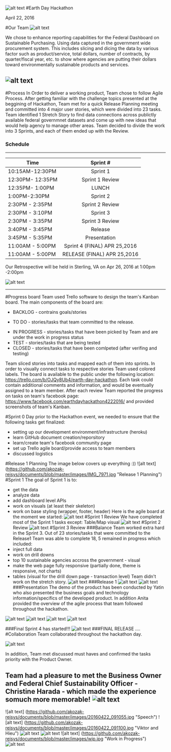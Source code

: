 ![alt text](https://github.com/akozak-reisys/documents/blob/master/images/20160422_131347.jpg "Panoramic View")
#Earth Day Hackathon

April 22, 2016


#Our Team
![alt text](https://github.com/akozak-reisys/documents/blob/master/images/TEAMNAMEEE.jpg "Welcome to our Team")

We chose to enhance reporting capabilities for the Federal Dashboard on Sustainable Purchasing. Using data captured in the government wide procurement system. This includes slicing and dicing the data by various factor such as product/service, total dollars, number of contracts, by quarter/fiscal year, etc. to show where agencies are putting their dollars toward environmentally sustainable products and services.

![alt text](https://github.com/akozak-reisys/documents/blob/master/images/topic.jpg "Our Topic")
---
#Process
In Order to deliver a working product, Team chose to follow Agile Process. 
After getting familiar with the challenge topics presented at the beggining of Hackathon, Team met for a quick Release Planning meeting and committed into 4 major user stories, which were divided into 23 tasks.
Team identified 1 Stretch Story to find data connections across publictly available federal governmnet datasets and come up with new ideas that would help agency to manage other areas. 
Team decided to divide the work into 3 Sprints, and each of them ended up with the Review.

### Schedule
---

| Time       | Sprint #          |
| ------------- |:-------------:|
| 10:15AM-12:30PM    | Sprint 1  | 
| 12:30PM- 12:35PM    | Sprint 1 Review  |
| 12:35PM- 1:00PM    | LUNCH|
| 1:00PM-2:30PM   | Sprint 2  | 
| 2:30PM - 2:35PM   | Sprint 2 Review  |
| 2:30PM - 3:10PM    | Sprint 3 |
| 2:30PM - 3:35PM    | Sprint 3 Review |
| 3:40PM - 3:45PM    | Release |
| 3:45PM - 5:35PM    | Presentation |
| 11:00AM - 5:00PM    | Sprint 4 (FINAL) APR 25,2016|
| 11:00AM - 5:00PM    | RELEASE (FINAL) APR 25,2016|

Our Retrospective will be held in Sterling, VA on Apr 26, 2016 at 1:00pm -2:00pm

![alt text](https://github.com/akozak-reisys/documents/blob/master/images/20160422_111521.jpg "wall kanban")

---
#Progress board 
Team used Trello software to design the team's Kanban board. The main components of the board are: 
- BACKLOG - contrains goals/stories  
+ TO DO - stories/tasks that team committed to the release. 
* IN PROGRESS - stories/tasks that have been picked by Team and are under the work in progress status
* TEST - stories/tasks that are being tested
* CLOSED - stories/tasks that have been comlpeted (after verifing and testing)

Team sliced stories into tasks and mapped each of them into sprints. In order to visually connect tasks to respective stories Team used colored labels. 
The board is available to the public under the following location: https://trello.com/b/OJQy8Ub4/earth-day-hackathon.
Each task  could contain additional comments and information, and would be eventually assigned to a team member.
After each review Team reported the progress on tasks on team's facebook page: https://www.facebook.com/earthdayhackathon4222016/ and provided screenshots of team's Kanban.

#Sprint 0
Day prior to the Hackathon event, we needed to ensure that the following tasks get finalized:
* setting up our development environment/infrastructure (heroku)
* learn GitHub document creation/reporsitory
* learn/create team's facebook community page 
* set up Trello agile board/provide access to team members
* discussed logistics 

#Release 1 Planning
The image below covers up everything :))
![alt text] (https://github.com/akozak-reisys/documents/blob/master/images/IMG_7971.jpg "Release 1 Planning")
#Sprint 1 
The goal of Sprint 1 is to:
* get the data 
* analyze data
* add dashboard level APIs
* work on visuals (at least their skeleton)
* work on base styling (wrapper, footer, header)
Here is the agile board at the moment we started: 
![alt text]( https://github.com/akozak-reisys/documents/blob/master/images/S1%20-%20Kanban.jpg "Sprint1 Kanban")
#Sprint 1 Review
We have completed most of the Sprint 1 tasks except: Table/Map visual
![alt text](https://github.com/akozak-reisys/documents/blob/master/images/1230pm%20review.jpg "Sprint 1 Review")
#Sprint 2 Review
 ![alt text]( https://github.com/akozak-reisys/documents/blob/master/images/S2Kanban.jpg "Sprint 2 Review")
#Sprint 3 Review
###Balance
Team worked extra hard in the Sprint 3. Out of 23 stories/tasks that were committed to the Release1 Team was able to complete 18, 5 remained in progress which included:
* inject full data
* work on drill downs
* top 10 sustainable agencies accross the government - visual
* make the web page fully responsive (partially done, theme is responsive, not charts)
* tables (visual for the drill down page - transaction level)
Team didn't work on the stretch story.
 ![alt text]( https://github.com/akozak-reisys/documents/blob/master/images/finalkanban.jpg "Final Kanban on April 22,2016")
###Release 1
 ![alt text](https://github.com/REI-Systems/earthday2016-reisystems-ui/blob/develop/documentation/Screen%20Shot%202016-04-22%20at%203.33.19%20PM.png "Release 1")
![alt text]( https://github.com/REI-Systems/earthday2016-reisystems-ui/blob/develop/documentation/Screen%20Shot%202016-04-22%20at%203.44.57%20PM.png "Release 1")
###Presentation
The demo of the product has been conducted by Yatin who also presented the business goals and technology information/specifics of the developed product. In addition Anita provided the overview of the agile process that team followed throughout the hackathon.

![alt text]( https://github.com/akozak-reisys/documents/blob/master/images/presentationcoverpage.jpg )
![alt text]( https://github.com/akozak-reisys/documents/blob/master/images/business.jpg )
![alt text](https://github.com/akozak-reisys/documents/blob/master/images/technology.jpg )
![alt text]( https://github.com/akozak-reisys/documents/blob/master/images/process.jpg )

###Final Sprint 4 has started!!!
![alt text](https://github.com/akozak-reisys/documents/blob/master/images/4-25-2016%2011-48-28%20AM.jpg "Kanban on April 25,2016")
###FINAL RELEASE
....
#Collaboration
Team collaborated throughout the hackathon day. 

![alt text]( https://github.com/akozak-reisys/documents/blob/master/images/TEAMworking.jpg "Team Collaboration")

In addition, Team met discussed must haves and confirmed the tasks priority with the Product Owner.

Team had a pleasure to met the Business Owner and Federal Chief Sustainability Officer - Christine Harada - which made the experience somuch more memorable!
![alt text](https://github.com/akozak-reisys/documents/blob/master/images/20160422_152600.jpg "Picture with Christine Harada")
---
![alt text] (https://github.com/akozak-reisys/documents/blob/master/images/20160422_091055.jpg "Speech")
![alt text] (https://github.com/akozak-reisys/documents/blob/master/images/20160422_091100.jpg "Viktor and Hieu")
![alt text](https://github.com/akozak-reisys/documents/blob/master/images/20160422_112542.jpg "Anita and Team")
![alt text](https://github.com/akozak-reisys/documents/blob/master/images/20160422_112611.jpg "Team")
![alt text] (https://github.com/akozak-reisys/documents/blob/master/images/wip.jpg "Work in Progress")
![alt text](https://github.com/akozak-reisys/documents/blob/master/images/20160422_084253.jpg "Yatin and Viktor")



